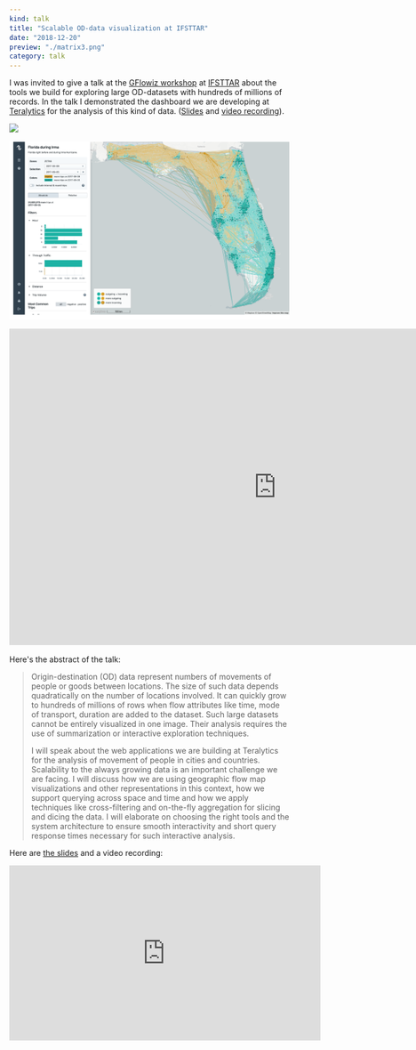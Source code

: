 ```yaml
---
kind: talk
title: "Scalable OD-data visualization at IFSTTAR"
date: "2018-12-20"
preview: "./matrix3.png"
category: talk
---
```

I was invited to give a talk
at the <a href="https://gflowizworkshop.sciencesconf.org" target="_blank" rel="noopener">GFlowiz workshop</a>
at <a href="http://www.ifsttar.fr/en/welcome/" target="_blank" rel="noopener">IFSTTAR</a>
about the  tools we build for exploring large OD-datasets with hundreds of millions of records.
In the talk I demonstrated the dashboard we are developing at 
<a href="https://www.teralytics.net" target="_blank" rel="noopener">Teralytics</a>
for the analysis of this kind of data.
(<a href="https://goo.gl/D36oSi" target="_blank" rel="noopener">Slides</a> and <a href="https://www.youtube.com/embed/WZpFXLhleEQ?rel=0" target="_blank" rel="noopener"> video recording</a>).

![](whole-germany.png)

![](irma.png)

<iframe src="https://docs.google.com/presentation/d/e/2PACX-1vTqB406jn_4-B0T4ZepPdcyw3_98ST-zeEId9jm_6atMn8FdZGq-QviH_acODs_aSGTbCcJtadTtrvZ/embed?start=false&loop=false&delayms=3000" frameborder="0" width="960" height="569" allowfullscreen="true" mozallowfullscreen="true" webkitallowfullscreen="true"></iframe>

Here's the abstract of the talk:

> Origin-destination (OD) data represent numbers of movements of people or goods between locations. The size of such data depends quadratically on the number of locations involved. It can quickly grow to hundreds of millions of rows when flow attributes like time, mode of transport, duration are added to the dataset. Such large datasets cannot be entirely visualized in one image. Their analysis requires the use of summarization or interactive exploration techniques.
>
> I will speak about the web applications we are building at Teralytics for the analysis of movement of people in cities and countries. Scalability to the always growing data is an important challenge we are facing. I will discuss how we are using geographic flow map visualizations and other representations in this context, how we support querying across space and time and how we apply techniques like cross-filtering and on-the-fly aggregation for slicing and dicing the data. I will elaborate on choosing the right tools and the system architecture to ensure smooth interactivity and short query response times necessary for such interactive analysis.


Here are <a href="https://goo.gl/D36oSi" target="_blank" rel="noopener">the slides</a>
and a video recording:

<iframe width="560" height="315" src="https://www.youtube.com/embed/WZpFXLhleEQ?rel=0" frameborder="0" allow="accelerometer; autoplay; encrypted-media; gyroscope; picture-in-picture" allowfullscreen></iframe>

